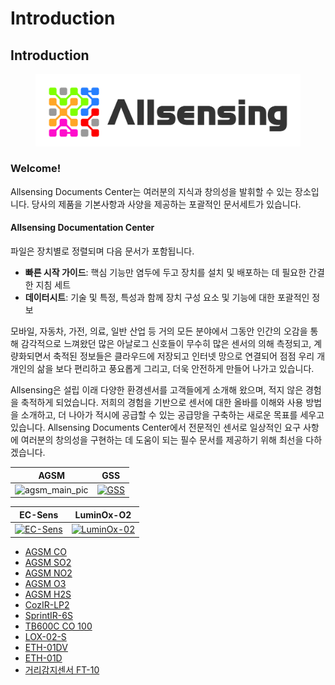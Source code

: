 # Introduction

## Introduction

<figure><img src=".gitbook/assets/allsensing_logo.jpg" alt=""><figcaption></figcaption></figure>

### Welcome!

Allsensing Documents Center는 여러분의 지식과 창의성을 발휘할 수 있는 장소입니다. 당사의 제품을 기본사항과 사양을 제공하는 포괄적인 문서세트가 있습니다.

#### Allsensing Documentation Center

파일은 장치별로 정렬되며 다음 문서가 포함됩니다.

* **빠른 시작 가이드**: 핵심 기능만 염두에 두고 장치를 설치 및 배포하는 데 필요한 간결한 지침 세트
* **데이터시트**: 기술 및 특정, 특성과 함께 장치 구성 요소 및 기능에 대한 포괄적인 정보

모바일, 자동차, 가전, 의료, 일반 산업 등 거의 모든 분야에서 그동안 인간의 오감을 통해 감각적으로 느껴왔던 많은 아날로그 신호들이 무수히 많은 센서의 의해 측정되고, 계량화되면서 축적된 정보들은 클라우드에 저장되고 인터넷 망으로 연결되어 점점 우리 개개인의 삶을 보다 편리하고 풍요롭게 그리고, 더욱 안전하게 만들어 나가고 있습니다.

Allsensing은 설립 이래 다양한 환경센서를 고객들에게 소개해 왔으며, 적지 않은 경험을 축적하게 되었습니다. 저희의 경험을 기반으로 센서에 대한 올바를 이해와 사용 방법을 소개하고, 더 나아가 적시에 공급할 수 있는 공급망을 구축하는 새로운 목표를 세우고 있습니다. Allsensing Documents Center에서 전문적인 센서로 일상적인 요구 사항에 여러분의 창의성을 구현하는 데 도움이 되는 필수 문서를 제공하기 위해 최선을 다하겠습니다.

| AGSM                                                              | GSS                                                                                                                           |
| ----------------------------------------------------------------- | ----------------------------------------------------------------------------------------------------------------------------- |
| ![agsm\_main\_pic](<.gitbook/assets/agsm\_main\_pic (1) (1).png>) | [![GSS](.gitbook/assets/cozir\_lp2\_main\_pic.jpg)](https://docs.allsensing.co.kr/allsensing.docs.co.kr/product-document/gss) |

| EC-Sens                                                                                                                                     | LuminOx-O2                                                                                                                                                   |
| ------------------------------------------------------------------------------------------------------------------------------------------- | ------------------------------------------------------------------------------------------------------------------------------------------------------------ |
| [![EC-Sens](.gitbook/assets/ec\_sens/EC-Sens\_main\_pic.png)](https://docs.allsensing.co.kr/allsensing.docs.co.kr/product-document/ec-sens) | [![LuminOx-02](.gitbook/assets/lox\_o2/LOX-O2-S/LOX\_O2\_S\_main\_pic.jpg)](https://docs.allsensing.co.kr/allsensing.docs.co.kr/product-document/luminox-o2) |

* [AGSM CO](http://docs.k-allsensing.co.kr/agsm:agsm\_co)
* [AGSM SO2](http://docs.k-allsensing.co.kr/agsm:agsm\_so2)
* [AGSM NO2](http://docs.k-allsensing.co.kr/agsm:agsm\_no2)
* [AGSM O3](http://docs.k-allsensing.co.kr/agsm:agsm\_o3)
* [AGSM H2S](http://docs.k-allsensing.co.kr/agsm:agsm\_h2s)
* [CozIR-LP2](http://docs.k-allsensing.co.kr/gss:cozir:lp2)
* [SprintIR-6S](http://docs.k-allsensing.co.kr/gss:sprintir:6s)
* [TB600C CO 100](http://docs.k-allsensing.co.kr/ec-sense:tb600c\_co\_100)
* [LOX-02-S](http://docs.k-allsensing.co.kr/sst:lox:02-s)
* [ETH-01DV](http://docs.k-allsensing.co.kr/t\_h:eth-01dv)
* [ETH-01D](http://docs.k-allsensing.co.kr/t\_h:eth-01d)
* [거리감지센서 FT-10](http://docs.k-allsensing.co.kr/%EA%B1%B0%EB%A6%AC%EA%B0%90%EC%A7%80%EC%84%BC%EC%84%9C\_ft-10)
